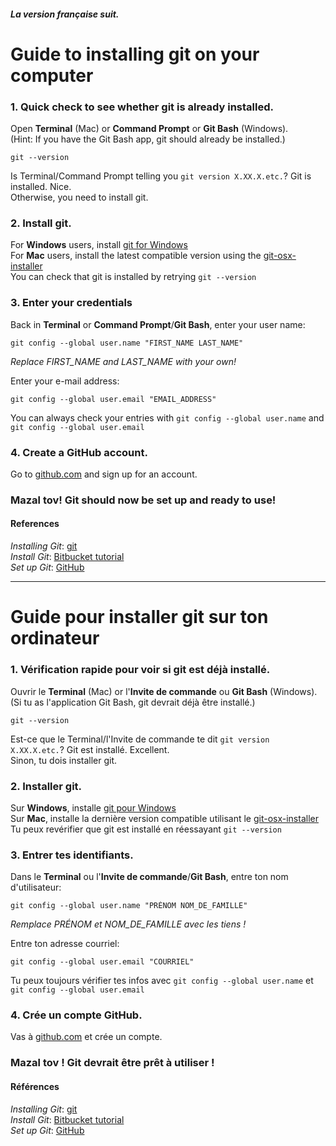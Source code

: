 #### _La version française suit._

# Guide to installing git on your computer

### 1. Quick check to see whether git is already installed.

Open __Terminal__ (Mac) or __Command Prompt__ or __Git Bash__ (Windows).  
(Hint: If you have the Git Bash app, git should already be installed.)

```shell
git --version

```
Is Terminal/Command Prompt telling you ```git version X.XX.X.etc.```? Git is installed.  Nice.  
Otherwise, you need to install git.


### 2. Install git.

For __Windows__ users, install [git for Windows](https://gitforwindows.org/ "git for Windows")  
For __Mac__ users, install the latest compatible version using the [git-osx-installer](https://sourceforge.net/projects/git-osx-installer/files/ "git-osx-installer")  
You can check that git is installed by retrying ```git --version```


### 3. Enter your credentials

Back in __Terminal__ or __Command Prompt__/__Git Bash__, enter your user name:
```shell
git config --global user.name "FIRST_NAME LAST_NAME"
```
_Replace FIRST_NAME and LAST_NAME with your own!_  
  
Enter your e-mail address:
```shell
git config --global user.email "EMAIL_ADDRESS"
```
  
You can always check your entries with ```git config --global user.name``` and ```git config --global user.email```


### 4. Create a GitHub account.
Go to [github.com](https://github.com "GitHub") and sign up for an account.


### Mazal tov! Git should now be set up and ready to use!


#### References
_Installing Git_: [git](https://git-scm.com/book/en/v2/Getting-Started-Installing-Git "Getting Started - Installing Git")  
_Install Git_: [Bitbucket tutorial](https://www.atlassian.com/git/tutorials/install-git "Install Git")  
_Set up Git_: [GitHub](https://help.github.com/en/github/getting-started-with-github/set-up-git "Set up Git")

***

# Guide pour installer git sur ton ordinateur

### 1. Vérification rapide pour voir si git est déjà installé.

Ouvrir le __Terminal__ (Mac) or l'__Invite de commande__ ou __Git Bash__ (Windows).  
(Si tu as l'application Git Bash, git devrait déjà être installé.)

```shell
git --version

```
Est-ce que le Terminal/l'Invite de commande te dit ```git version X.XX.X.etc.```? Git est installé.  Excellent.  
Sinon, tu dois installer git.


### 2. Installer git.

Sur __Windows__, installe [git pour Windows](https://gitforwindows.org/ "git pour Windows")  
Sur __Mac__, installe la dernière version compatible utilisant le [git-osx-installer](https://sourceforge.net/projects/git-osx-installer/files/ "git-osx-installer")  
Tu peux revérifier que git est installé en réessayant ```git --version```


### 3. Entrer tes identifiants.

Dans le __Terminal__ ou l'__Invite de commande__/__Git Bash__, entre ton nom d'utilisateur:
```shell
git config --global user.name "PRÉNOM NOM_DE_FAMILLE"
```
_Remplace PRÉNOM et NOM_DE_FAMILLE avec les tiens !_  
  
Entre ton adresse courriel:
```shell
git config --global user.email "COURRIEL"
```
  
Tu peux toujours vérifier tes infos avec ```git config --global user.name``` et ```git config --global user.email```


### 4. Crée un compte GitHub.
Vas à [github.com](https://github.com "GitHub") et crée un compte.


### Mazal tov ! Git devrait être prêt à utiliser !


#### Références
_Installing Git_: [git](https://git-scm.com/book/en/v2/Getting-Started-Installing-Git "Getting Started - Installing Git")  
_Install Git_: [Bitbucket tutorial](https://www.atlassian.com/git/tutorials/install-git "Install Git")  
_Set up Git_: [GitHub](https://help.github.com/en/github/getting-started-with-github/set-up-git "Set up Git")